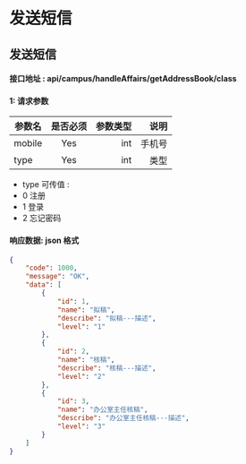 # 发送短信

## 发送短信   

#### 接口地址 : api/campus/handleAffairs/getAddressBook/class



#### 1: 请求参数

| 参数名          | 是否必须         | 参数类型   | 说明
| -------------  | :-------------: | -----:    | -----:
| mobile       	 | Yes             | int       | 手机号
| type           | Yes             | int 	   | 类型

- type 可传值 :
- 0 注册
- 1 登录
- 2 忘记密码

#### 响应数据: json 格式

```json
{
	"code": 1000,
	"message": "OK",
	"data": [
		{
			"id": 1,
			"name": "拟稿",
			"describe": "拟稿---描述",
			"level": "1"
		}, 
		{
			"id": 2,
			"name": "核稿",
			"describe": "核稿---描述",
			"level": "2"
		}, 
		{
			"id": 3,
			"name": "办公室主任核稿",
			"describe": "办公室主任核稿---描述",
			"level": "3"
		}
	]
}	
```